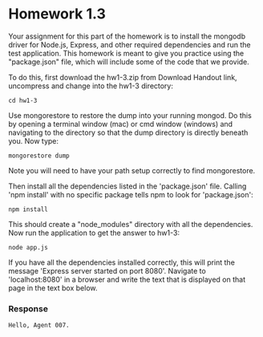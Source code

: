 # Homework 1.3

Your assignment for this part of the homework is to install the mongodb driver for Node.js, Express, and other required dependencies and run the test application. This homework is meant to give you practice using the "package.json" file, which will include some of the code that we provide.

To do this, first download the hw1-3.zip from Download Handout link, uncompress and change into the hw1-3 directory:

````
cd hw1-3
````

Use mongorestore to restore the dump into your running mongod. Do this by opening a terminal window (mac) or cmd window (windows) and navigating to the directory so that the dump directory is directly beneath you. Now type:

````
mongorestore dump
````

Note you will need to have your path setup correctly to find mongorestore.

Then install all the dependencies listed in the 'package.json' file. Calling 'npm install' with no specific package tells npm to look for 'package.json':

````
npm install
````

This should create a "node_modules" directory with all the dependencies. Now run the application to get the answer to hw1-3:

````
node app.js
````

If you have all the dependencies installed correctly, this will print the message 'Express server started on port 8080'. Navigate to 'localhost:8080' in a browser and write the text that is displayed on that page in the text box below.

### Response

````
Hello, Agent 007.
````

